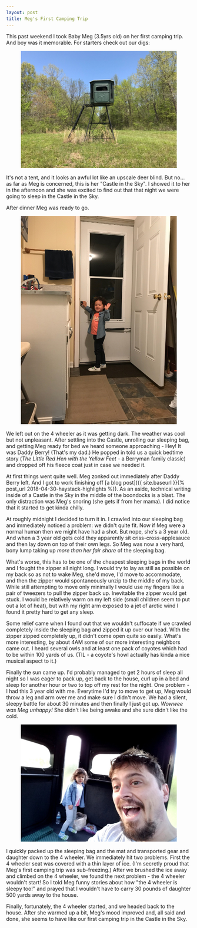 ```yaml
---
layout: post
title: Meg's First Camping Trip 
---
```


This past weekend I took Baby Meg (3.5yrs old) on her first camping trip. And boy was it memorable. For starters check out our digs:

<figure>
    <img src='/assets/castle_in_the_sky.jpg' alt='missing' class="centered"/>
</figure> 

It's not a tent, and it looks an awful lot like an upscale deer blind. But no... as far as Meg is concerned, this is her "Castle in the Sky". I showed it to her in the afternoon and she was excited to find out that that night we were going to sleep in the Castle in the Sky.

After dinner Meg was ready to go.

<figure>
    <img src='/assets/ready_for_camping.jpg' alt='missing' class="centered"/>
</figure> 

We left out on the 4 wheeler as it was getting dark. The weather was cool but not unpleasant. After settling into the Castle, unrolling our sleeping bag, and getting Meg ready for bed we heard someone approaching - Hey! It was Daddy Berry! (That's my dad.) He popped in told us a quick bedtime story (_The Little Red Hen with the Yellow Feet_ - a Berryman family classic) and dropped off his fleece coat just in case we needed it.

At first things went quite well. Meg zonked out immediately after Daddy Berry left. And I got to work finishing off [a blog post]({{ site.baseurl }}{% post_url 2018-04-30-haystack-highlights %}). As an aside, technical writing inside of a Castle in the Sky in the middle of the boondocks is a blast. The only distraction was Meg's snoring (she gets if from her mama). I did notice that it started to get kinda chilly. 

At roughly midnight I decided to turn it in. I crawled into our sleeping bag and immediately noticed a problem: we didn't quite fit. Now if Meg were a normal human then we might have had a shot. But nope, she's a 3 year old. And when a 3 year old gets cold they apparently sit criss-cross-applesauce and then lay down on top of their own legs. So Meg was now a very hard, bony lump taking up _more than her fair share_ of the sleeping bag.

What's worse, this has to be one of the cheapest sleeping bags in the world and I fought the zipper all night long. I would try to lay as still as possible on my back so as not to wake Meg, she'd move, I'd move to accommodate, and then the zipper would spontaneously unzip to the middle of my back. While still attempting to move only minimally I would use my fingers like a pair of tweezers to pull the zipper back up. Inevitable the zipper would get stuck. I would be relatively warm on my left side (small children seem to put out a lot of heat), but with my right arm exposed to a jet of arctic wind I found it pretty hard to get any sleep.

Some relief came when I found out that we wouldn't suffocate if we crawled completely inside the sleeping bag and zipped it up over our head. With the zipper zipped completely up, it didn't come open quite so easily. What's more interesting, by about 4AM some of our more interesting neighbors came out. I heard several owls and at least one pack of coyotes which had to be within 100 yards of us. (TIL - a coyote's howl actually has kinda a nice musical aspect to it.)

Finally the sun came up. I'd probably managed to get 2 hours of sleep all night so I was eager to pack up, get back to the house, curl up in a bed and sleep for another hour or two to top off my rest for the night. One problem - I had this 3 year old with me. Everytime I'd try to move to get up, Meg would throw a leg and arm over me and make sure I didn't move. We had a silent, sleepy battle for about 30 minutes and then finally I just got up. _Wowwee was Meg unhappy!_ She didn't like being awake and she sure didn't like the cold.

<figure>
    <img src='/assets/waking_up_cold.jpg' alt='missing' class="centered"/>
</figure> 

I quickly packed up the sleeping bag and the mat and transported gear and daughter down to the 4 wheeler. We immediately hit two problems. First the 4 wheeler seat was covered with a thin layer of ice. (I'm secretly proud that Meg's first camping trip was sub-freezing.) After we brushed the ice away and climbed on the 4 wheeler, we found the next problem - the 4 wheeler wouldn't start! So I told Meg funny stories about how "the 4 wheeler is sleepy too!" and prayed that I wouldn't have to carry 30 pounds of daughter 500 yards away to the house.

Finally, fortunately, the 4 wheeler started, and we headed back to the house. After she warmed up a bit, Meg's mood improved and, all said and done, she seems to have like our first camping trip in the Castle in the Sky.